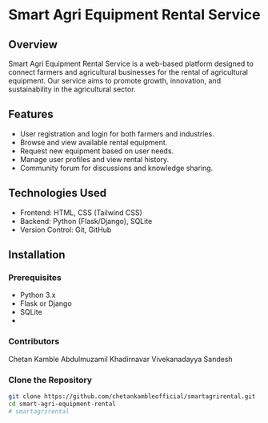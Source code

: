 # Smart Agri Equipment Rental Service

## Overview
Smart Agri Equipment Rental Service is a web-based platform designed to connect farmers and agricultural businesses for the rental of agricultural equipment. Our service aims to promote growth, innovation, and sustainability in the agricultural sector.

## Features
- User registration and login for both farmers and industries.
- Browse and view available rental equipment.
- Request new equipment based on user needs.
- Manage user profiles and view rental history.
- Community forum for discussions and knowledge sharing.

## Technologies Used
- Frontend: HTML, CSS (Tailwind CSS)
- Backend: Python (Flask/Django), SQLite
- Version Control: Git, GitHub

## Installation

### Prerequisites
- Python 3.x
- Flask or Django
- SQLite
- 
### Contributors
Chetan Kamble
Abdulmuzamil Khadirnavar
Vivekanadayya
Sandesh
### Clone the Repository
```bash
git clone https://github.com/chetankambleofficial/smartagrirental.git
cd smart-agri-equipment-rental
# smartagrirental
